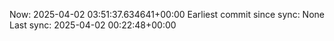 Now: 2025-04-02 03:51:37.634641+00:00 Earliest commit since sync: None Last sync: 2025-04-02 00:22:48+00:00

